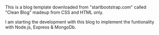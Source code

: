 This is a blog template downloaded from "startbootstrap.com" called "Clean Blog" madeup from CSS and HTML only.

I am starting the development with this blog to implement the funtionality with Node.js, Express & MongoDb.
